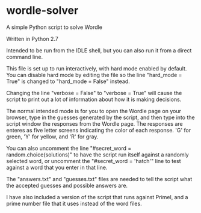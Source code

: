 # wordle-solver
A simple Python script to solve Wordle

Written in Python 2.7

Intended to be run from the IDLE shell, but you can also run it from a direct command line.

This file is set up to run interactively, with hard mode enabled by default. 
You can disable hard mode by editing the file so the line "hard_mode = True" is changed to "hard_mode = False" instead.

Changing the line "verbose = False" to "verbose = True" will cause the script to print out a lot of information about how it is making decisions.

The normal intended mode is for you to open the Wordle page on your browser, type in the guesses generated by the script, and then type into the script window
the responses from the Wordle page. The responses are enteres as five letter screens indicating the color of each response. 'G' for green, 'Y' for yellow, and 'R' for gray.

You can also uncomment the line "#secret_word = random.choice(solutions)" to have the script run itself against a randomly selected word, or uncomment
the "#secret_word = 'hatch'" line to test against a word that you enter in that line.

The "answers.txt" and "guesses.txt" files are needed to tell the script what the accepted guesses and possible answers are.

I have also included a version of the script that runs against Primel, and a prime number file that it uses instead of the word files.
